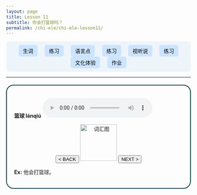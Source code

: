```yaml
---
layout: page
title: Lesson 11
subtitle: 你会打篮球吗？
permalink: /chi-ele/chi-ele-lesson11/
---
```


<div class="lesson-nav">
  <button onclick="showSection('vocab')">生词</button>
  <button onclick="showSection('practice1')">练习</button>
  <button onclick="showSection('grammar')">语言点</button>
  <button onclick="showSection('practice2')">练习</button>
  <button onclick="showSection('listening')">视听说</button>
  <button onclick="showSection('practice3')">练习</button>
  <button onclick="showSection('culture')">文化体验</button>
  <button onclick="showSection('homework')">作业</button>
</div>

<hr>

<div class="lesson-section" id="vocab">
  <div class="vocab-card" style="display:block">
    <p><strong>篮球 lánqiú</strong> <audio controls><source src="audio1.mp3" type="audio/mpeg"></audio></p>
    <div style="text-align:center;">
      <button onclick="switchCard('vocab', -1)">&lt; BACK</button>
      <img src="image1.png" alt="词汇图" width="100">
      <button onclick="switchCard('vocab', 1)">NEXT &gt;</button>
    </div>
    <p><strong>Ex:</strong> 他会打篮球。</p>
  </div>
  <div class="vocab-card" style="display:none">
    <p><strong>足球 zúqiú</strong> <audio controls><source src="audio1.mp3" type="audio/mpeg"></audio></p>
    <div style="text-align:center;">
      <button onclick="switchCard('vocab', -1)">&lt; BACK</button>
      <img src="image1.png" alt="词汇图" width="100">
      <button onclick="switchCard('vocab', 1)">NEXT &gt;</button>
    </div>
    <p><strong>Ex:</strong> 他会踢足球。</p>
  </div>
  <div class="vocab-card" style="display:none">
    <p><strong>乒乓球 pīngpāngqiú</strong> <audio controls><source src="audio1.mp3" type="audio/mpeg"></audio></p>
    <div style="text-align:center;">
      <button onclick="switchCard('vocab', -1)">&lt; BACK</button>
      <img src="image1.png" alt="词汇图" width="100">
      <button onclick="switchCard('vocab', 1)">NEXT &gt;</button>
    </div>
    <p><strong>Ex:</strong> 他会乒乓球。</p>
  </div>
  <div class="vocab-card" style="display:none">
    <p><strong>羽毛球 yǔmáoqiú</strong> <audio controls><source src="audio1.mp3" type="audio/mpeg"></audio></p>
    <div style="text-align:center;">
      <button onclick="switchCard('vocab', -1)">&lt; BACK</button>
      <img src="image1.png" alt="词汇图" width="100">
      <button onclick="switchCard('vocab', 1)">NEXT &gt;</button>
    </div>
    <p><strong>Ex:</strong> 他会打羽毛球。</p>
  </div>
</div>

<div class="lesson-section" id="practice1" style="display:none">
  <!-- 卡片 1 -->
  <div class="vocab-card practice-card" style="display:block">
    <p>根据图片和音频填写正确的生词：</p>
    <div class="practice-question">
      <img src="practice1_img1.png" alt="练习图1" width="120">
      <audio controls>
        <source src="practice1_audio1.mp3" type="audio/mpeg">
      </audio>
      <input
        type="text"
        placeholder="填写生词"
        data-answer="篮球"
        onkeydown="if (event.key === 'Enter') checkAnswer(this.nextElementSibling, this.dataset.answer)"
      >
      <button
        type="button"
        onclick="checkAnswer(this, this.previousElementSibling.dataset.answer)"
      >SUBMIT</button>
      <span class="feedback"></span>
    </div>
    <div style="text-align:center;">
      <button type="button" onclick="switchCard('practice1', -1)">BACK</button>
      <button type="button" onclick="switchCard('practice1', 1)">NEXT</button>
    </div>
  </div>

  <!-- 卡片 2 -->
  <div class="vocab-card practice-card" style="display:none">
    <p>根据图片和音频填写正确的生词：</p>
    <div class="practice-question">
      <img src="practice1_img2.png" alt="练习图2" width="120">
      <audio controls>
        <source src="practice1_audio2.mp3" type="audio/mpeg">
      </audio>
      <input
        type="text"
        placeholder="填写生词"
        data-answer="游泳"
        onkeydown="if (event.key === 'Enter') checkAnswer(this.nextElementSibling, this.dataset.answer)"
      >
      <button
        type="button"
        onclick="checkAnswer(this, this.previousElementSibling.dataset.answer)"
      >SUBMIT</button>
      <span class="feedback"></span>
    </div>
    <div style="text-align:center;">
      <button type="button" onclick="switchCard('practice1', -1)">BACK</button>
      <button type="button" onclick="switchCard('practice1', 1)">NEXT</button>
    </div>
  </div>

  <!-- 卡片 3 -->
  <div class="vocab-card practice-card" style="display:block">
    <p>根据图片和音频填写正确的生词：</p>
    <div class="practice-question">
      <img src="practice1_img3.png" alt="练习图1" width="120">
      <audio controls>
        <source src="practice1_audio3.mp3" type="audio/mpeg">
      </audio>
      <input
        type="text"
        placeholder="填写生词"
        data-answer="篮球"
        onkeydown="if (event.key === 'Enter') checkAnswer(this.nextElementSibling, this.dataset.answer)"
      >
      <button
        type="button"
        onclick="checkAnswer(this, this.previousElementSibling.dataset.answer)"
      >SUBMIT</button>
      <span class="feedback"></span>
    </div>
    <div style="text-align:center;">
      <button type="button" onclick="switchCard('practice1', -1)">BACK</button>
      <button type="button" onclick="switchCard('practice1', 1)">NEXT</button>
    </div>
  </div>

  <!-- 卡片 4 -->
  <div class="vocab-card practice-card" style="display:none">
    <p>根据图片和音频填写正确的生词：</p>
    <div class="practice-question">
      <img src="practice1_img4.png" alt="练习图4" width="120">
      <audio controls>
        <source src="practice1_audio4.mp3" type="audio/mpeg">
      </audio>
      <input
        type="text"
        placeholder="填写生词"
        data-answer="游泳"
        onkeydown="if (event.key === 'Enter') checkAnswer(this.nextElementSibling, this.dataset.answer)"
      >
      <button
        type="button"
        onclick="checkAnswer(this, this.previousElementSibling.dataset.answer)"
      >SUBMIT</button>
      <span class="feedback"></span>
    </div>
    <div style="text-align:center;">
      <button type="button" onclick="switchCard('practice1', -1)">BACK</button>
      <button type="button" onclick="switchCard('practice1', 1)">NEXT</button>
    </div>
  </div>

  <!-- 卡片 5 -->
  <div class="vocab-card practice-card" style="display:block">
    <p>根据图片和音频填写正确的生词：</p>
    <div class="practice-question">
      <img src="practice1_img5.png" alt="练习图5" width="120">
      <audio controls>
        <source src="practice1_audio5.mp3" type="audio/mpeg">
      </audio>
      <input
        type="text"
        placeholder="填写生词"
        data-answer="篮球"
        onkeydown="if (event.key === 'Enter') checkAnswer(this.nextElementSibling, this.dataset.answer)"
      >
      <button
        type="button"
        onclick="checkAnswer(this, this.previousElementSibling.dataset.answer)"
      >SUBMIT</button>
      <span class="feedback"></span>
    </div>
    <div style="text-align:center;">
      <button type="button" onclick="switchCard('practice1', -1)">BACK</button>
      <button type="button" onclick="switchCard('practice1', 1)">NEXT</button>
    </div>
  </div>

  <!-- 卡片 6 -->
  <div class="vocab-card practice-card" style="display:none">
    <p>根据图片和音频填写正确的生词：</p>
    <div class="practice-question">
      <img src="practice1_img6.png" alt="练习图6" width="120">
      <audio controls>
        <source src="practice1_audio6.mp3" type="audio/mpeg">
      </audio>
      <input
        type="text"
        placeholder="填写生词"
        data-answer="游泳"
        onkeydown="if (event.key === 'Enter') checkAnswer(this.nextElementSibling, this.dataset.answer)"
      >
      <button
        type="button"
        onclick="checkAnswer(this, this.previousElementSibling.dataset.answer)"
      >SUBMIT</button>
      <span class="feedback"></span>
    </div>
    <div style="text-align:center;">
      <button type="button" onclick="switchCard('practice1', -1)">BACK</button>
      <button type="button" onclick="switchCard('practice1', 1)">NEXT</button>
    </div>
  </div>
</div>

<script>
function showSection(sectionId) {
  const sections = document.querySelectorAll('.lesson-section');
  sections.forEach(sec => sec.style.display = 'none');
  document.getElementById(sectionId).style.display = 'block';
  resetCards(sectionId);
}

function switchCard(sectionId, direction) {
  const cards = document.querySelectorAll(`#${sectionId} .vocab-card`);
  let current = Array.from(cards).findIndex(c => c.style.display !== 'none');
  cards[current].style.display = 'none';
  let next = current + direction;
  if (next < 0) next = cards.length - 1;
  if (next >= cards.length) next = 0;
  cards[next].style.display = 'block';
}

function resetCards(sectionId) {
  const cards = document.querySelectorAll(`#${sectionId} .vocab-card`);
  cards.forEach((c, i) => c.style.display = i === 0 ? 'block' : 'none');
}

function checkAnswer(button, correct) {
  const inputEl = button.previousElementSibling;
  const userInput = inputEl.value.trim();
  const resultSpan = button.nextElementSibling;
  if (userAnswer === correct) {
    feedbackEl.textContent = '✔️ 正确！';
    feedbackEl.style.color = 'green';
    }
  else {
    feedbackEl.textContent = '❌ 错误，再试一次';
    feedbackEl.style.color = 'red';
    }
  }
</script>

<style>
.lesson-nav {
  background-color: #eef5fa;
  padding: 10px;
  border-radius: 8px;
  text-align: center;
  font-weight: bold;
}
.lesson-nav button {
  margin: 0 8px;
  padding: 6px 12px;
  font-size: 14px;
  border: none;
  background: #cce4ff;
  border-radius: 6px;
  cursor: pointer;
}
.lesson-nav button:hover {
  background: #a3d0ff;
}
.vocab-card {
  border: 2px solid #073642;
  padding: 20px;
  border-radius: 20px;
  margin-top: 20px;
}
.practice-question {
  margin-top: 15px;
}
input {
  margin: 5px;
  padding: 5px;
}
</style>
